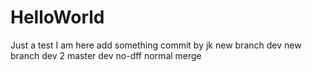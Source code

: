 # HelloWorld
Just a test
I am here
add something
commit by jk
new branch dev
new branch dev 2
master
dev
no-dff
normal merge
